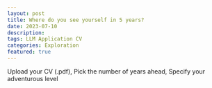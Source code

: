```yaml
---
layout: post
title: Where do you see yourself in 5 years?
date: 2023-07-10
description: 
tags: LLM Application CV  
categories: Exploration
featured: true
---
```

Upload your CV (.pdf), 
Pick the number of years ahead,
Specify your adventurous level 

<script
	type="module"
	src="https://gradio.s3-us-west-2.amazonaws.com/3.35.2/gradio.js"
></script>

<gradio-app src="https://chen-beer-llming.hf.space"></gradio-app>
